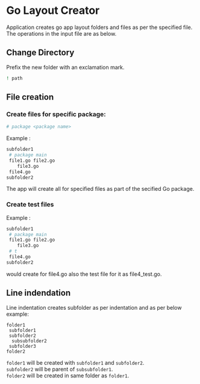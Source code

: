 # Go Layout Creator 
Application creates go app layout folders and files as per the specified file.   
The operations in the input file are as below.
## Change Directory 
Prefix the new folder with an exclamation mark.
```sh
! path
```
## File creation
### Create files for specific package:
```sh
# package <package name>
```
Example :
```sh
subfolder1
 # package main
 file1.go file2.go
    file3.go
 file4.go
subfolder2
```
The app will create all for specified files as part of the secified Go package.
### Create test files
Example :
```sh
subfolder1
 # package main
 file1.go file2.go
    file3.go
 # t
 file4.go
subfolder2
```
would create for file4.go also the test file for it as file4_test.go.

## Line indendation
Line indentation creates subfolder as per indentation and as per below example:
```
folder1
 subfolder1
 subfolder2
  subsubfolder2
 subfolder3
folder2
```
`folder1` will be created with  `subfolder1` and `subfolder2`.  
`subfolder2` will be parent of `subsubfolder1`.  
`folder2` will be created in same folder as `folder1`.
